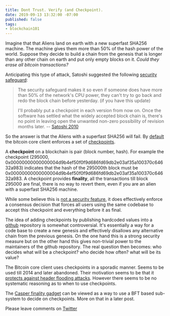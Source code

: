 ```yaml
---
title: Dont Trust. Verify (and Checkpoint).
date: 2019-09-13 13:32:00 -07:00
published: false
tags:
- blockchain101
---
```


Imagine that that Aliens land on earth with a new superfast SHA256 machine. The machine gives them more than 50% of the hash power of the world. Suppose they decide to build a chain from the genesis that is longer than any other chain on earth and put only empty blocks on it. *Could they erase all bitcoin transactions?*

Anticipating this type of attack, Satoshi suggested the following [security safeguard](https://satoshi.nakamotoinstitute.org/posts/bitcointalk/232/): 


> The security safeguard makes it so even if someone does have more than 50% of the network's CPU power, they can't try to go back and redo the block chain before yesterday.  (if you have this update)
>
> I'll probably put a checkpoint in each version from now on.  Once the software has settled what the widely accepted block chain is, there's no point in leaving open the unwanted non-zero possibility of revision months later.  -- [Satoshi 2010](https://bitcointalk.org/index.php?topic=437)

So the answer is that the Aliens with a superfast SHA256 will fail. By [default](https://github.com/bitcoin/bitcoin/blob/master/src/validation.cpp#L120) the bitcoin core client enforces a set of [checkpoints](https://github.com/bitcoin/bitcoin/blob/master/src/chainparams.cpp#L138).


A **checkpoint** on a blockchain is pair (block number, hash). For example the checkpoint (295000, 0x00000000000000004d9b4ef50f0f9d686fd69db2e03af35a100370c64632a983) indicates that the hash of the 295000th block must be 0x00000000000000004d9b4ef50f0f9d686fd69db2e03af35a100370c64632a983.
A checkpoint provides **finality**, all the transactions till block 295000 are final, there is no way to revert them, even if you are an alien with a superfast SHA256 machine. 

While some believe this is [not a security feature](https://bitcoin.stackexchange.com/questions/39097/do-all-bitcoin-client-enforce-checkpoints), it does effectively enforce a consensus decision that forces all users using the same codebase to accept this checkpoint and everything before it as final.

The idea of adding checkpoints by publishing hardcoded values into a [github](https://github.com/bitcoin) repository is somewhat controversial. It's essentially a way for a code base to create a new genesis and effectively disallows any alternative chain from the previous genesis. On the one hand this is a strong security measure but on the other hand this gives non-trivial power to the maintainers of the github repository. The real question then becomes: who decides what will be a checkpoint? who decide how often? what will be its value?  

The Bitcoin core client uses checkpoints in a sporadic manner.  Seems to be used till 2014 and later abandoned. Their motivation seems to be that it [protects against header flooding attacks](https://github.com/bitcoin/bitcoin/issues/15095 
). However there seems to be no systematic reasoning as to when to use checkpoints.

The [Casper finality gadget](https://arxiv.org/abs/1710.09437) can be viewed as a way to use a BFT based sub-system to decide on checkpoints. More on that in a later post.

Please leave comments on [Twitter](...)
